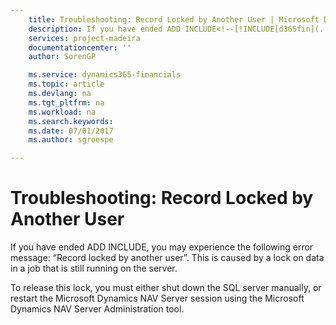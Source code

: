 ```yaml
---
    title: Troubleshooting: Record Locked by Another User | Microsoft Docs
    description: If you have ended ADD INCLUDE<!--[!INCLUDE[d365fin](../../includes/d365fin_md.md)]-->, you may experience the following error message: “Record locked by another user”. This is caused by a lock on data in a job that is still running on the server.
    services: project-madeira
    documentationcenter: ''
    author: SorenGP

    ms.service: dynamics365-financials
    ms.topic: article
    ms.devlang: na
    ms.tgt_pltfrm: na
    ms.workload: na
    ms.search.keywords:
    ms.date: 07/01/2017
    ms.author: sgroespe

---
```

# Troubleshooting: Record Locked by Another User
If you have ended ADD INCLUDE<!--[!INCLUDE[d365fin](../../includes/d365fin_md.md)]-->, you may experience the following error message: “Record locked by another user”. This is caused by a lock on data in a job that is still running on the server.  
  
 To release this lock, you must either shut down the SQL server manually, or restart the Microsoft Dynamics NAV Server session using the Microsoft Dynamics NAV Server Administration tool.